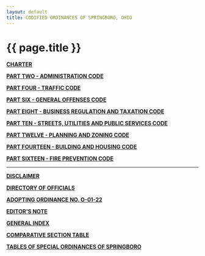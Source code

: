 ```yaml
---
layout: default 
title: CODIFIED ORDINANCES OF SPRINGBORO, OHIO
---
```


{{ page.title }}
================

[**CHARTER**](1289a412.html)

[**PART TWO - ADMINISTRATION CODE**](1505a412.html)

[**PART FOUR - TRAFFIC CODE**](1b19a412.html)

[**PART SIX - GENERAL OFFENSES CODE**](28a2a412.html)

[**PART EIGHT - BUSINESS REGULATION AND TAXATION CODE**](394aa412.html)

[**PART TEN - STREETS, UTILITIES AND PUBLIC SERVICES
CODE**](407fa412.html)

[**PART TWELVE - PLANNING AND ZONING CODE**](465ba412.html)

[**PART FOURTEEN - BUILDING AND HOUSING CODE**](561ca412.html)

[**PART SIXTEEN - FIRE PREVENTION CODE**](5a09a412.html)

---

[**DISCLAIMER**](1a412.html)

[**DIRECTORY OF OFFICIALS**](20a412.html)

[**ADOPTING ORDINANCE NO. O-01-22**](3aa412.html)

[**EDITOR'S NOTE**](8fa412.html)

[**GENERAL INDEX**](9da412.html)

[**COMPARATIVE SECTION TABLE**](d85a412.html)

[**TABLES OF SPECIAL ORDINANCES OF SPRINGBORO**](ed3a412.html)
